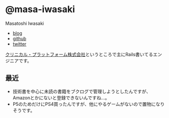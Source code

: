 # @masa-iwasaki

Masatoshi Iwasaki

- [blog](http://blog.sleeprand1year.net/)
- [github](https://github.com/masa-iwasaki)
- [twitter](https://twitter.com/masa_iwasaki)


[クリニカル・プラットフォーム株式会社](https://clinical-platform.com/)というところで主にRails書いてるエンジニアです。

## 最近

- 技術書を中心に未読の書籍をブクログで管理しようとしたんですが、Amazonとかにないと登録できないんですね...。
- P5のためだけにPS4買ったんですが、他にやるゲームがないので置物になりそうです。
